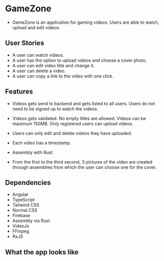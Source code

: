 # GameZone

 - GameZone is an application for gaming videos. Users are able to watch, upload and edit videos.

## User Stories

 - A user can watch videos.
 - A user has the option to upload videos and choose a cover photo.
 - A user can edit video title and change it.
 - A user can delete a video.
 - A user can copy a link to the video with one click.
  
  
## Features

 - Videos gets send to backend and gets listed to all users. Users do not need to be signed up to watch the videos.
 - Videos gets validated. No empty titles are allowed. Videos can be maximum 150MB. Only registered users can upload videos.
 - Users can only edit and delete videos they have uploaded.
 - Each video has a timestamp.

- Assembly with Rust

 - From the first to the third second, 3 pictures of the video are created through assemblies from which the user can choose one for the cover.
 
## Dependencies
 
 - Angular
 - TypeScript
 - Tailwind CSS
 - Normal CSS
 - Firebase
 - Assembly via Rust
 - VideoJs
 - FFmpeg
 - RxJS
 
 ## What the app looks like
